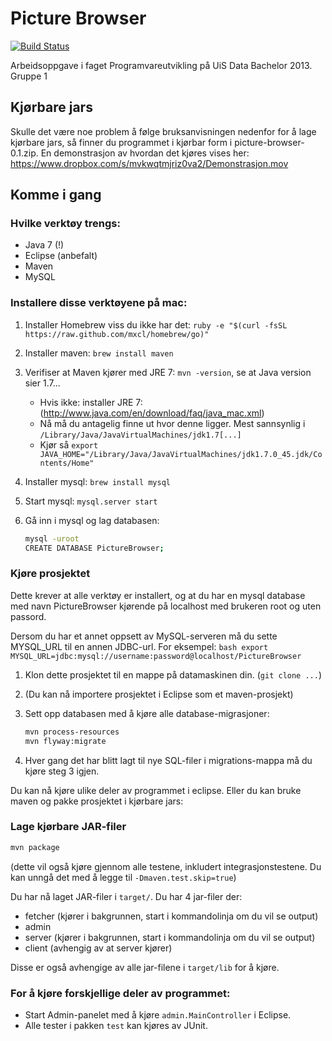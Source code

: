 Picture Browser
===============

[![Build Status](https://asjohannsson.ci.cloudbees.com/buildStatus/icon?job=Prosjekt)](https://asjohannsson.ci.cloudbees.com/job/Prosjekt/)

Arbeidsoppgave i faget Programvareutvikling på UiS Data Bachelor 2013.
Gruppe 1


Kjørbare jars
-------------

Skulle det være noe problem å følge bruksanvisningen nedenfor for å
lage kjørbare jars, så finner du programmet i kjørbar form i
picture-browser-0.1.zip. En demonstrasjon av hvordan det kjøres vises her:
https://www.dropbox.com/s/mvkwqtmjriz0va2/Demonstrasjon.mov



Komme i gang
------------


### Hvilke verktøy trengs:

* Java 7 (!)
* Eclipse (anbefalt)
* Maven
* MySQL


### Installere disse verktøyene på mac:

1. Installer Homebrew viss du ikke har det: `ruby -e "$(curl -fsSL https://raw.github.com/mxcl/homebrew/go)"`
2. Installer maven: `brew install maven`
3. Verifiser at Maven kjører med JRE 7: `mvn -version`, se at Java version sier 1.7...
   * Hvis ikke: installer JRE 7: (http://www.java.com/en/download/faq/java_mac.xml)
   * Nå må du antagelig finne ut hvor denne ligger. Mest sannsynlig i
     `/Library/Java/JavaVirtualMachines/jdk1.7[...]`
   * Kjør så `export JAVA_HOME="/Library/Java/JavaVirtualMachines/jdk1.7.0_45.jdk/Contents/Home"`
4. Installer mysql: `brew install mysql`
5. Start mysql: `mysql.server start`
6. Gå inn i mysql og lag databasen:
   
   ```bash
   mysql -uroot
   CREATE DATABASE PictureBrowser;
   ```


### Kjøre prosjektet

Dette krever at alle verktøy er installert, og at du har en mysql
database med navn PictureBrowser kjørende på localhost med brukeren
root og uten passord.

Dersom du har et annet oppsett av MySQL-serveren må du sette MYSQL_URL
til en annen JDBC-url. For eksempel: ```bash export
MYSQL_URL=jdbc:mysql://username:password@localhost/PictureBrowser ```

1. Klon dette prosjektet til en mappe på datamaskinen din. (`git clone ...`)
2. (Du kan nå importere prosjektet i Eclipse som et maven-prosjekt)
3. Sett opp databasen med å kjøre alle database-migrasjoner:

    ```bash
	mvn process-resources
	mvn flyway:migrate
	```

4. Hver gang det har blitt lagt til nye SQL-filer i migrations-mappa
   må du kjøre steg 3 igjen.

Du kan nå kjøre ulike deler av programmet i eclipse. Eller du kan bruke maven og pakke prosjektet i kjørbare jars:


### Lage kjørbare JAR-filer

```bash
mvn package
```

(dette vil også kjøre gjennom alle testene, inkludert
integrasjonstestene. Du kan unngå det med å legge til
`-Dmaven.test.skip=true`)

Du har nå laget JAR-filer i `target/`. Du har 4 jar-filer der:

* fetcher (kjører i bakgrunnen, start i kommandolinja om du vil se output)
* admin
* server (kjører i bakgrunnen, start i kommandolinja om du vil se output)
* client (avhengig av at server kjører)

Disse er også avhengige av alle jar-filene i `target/lib` for å kjøre.


### For å kjøre forskjellige deler av programmet:
   
* Start Admin-panelet med å kjøre `admin.MainController` i Eclipse.
* Alle tester i pakken `test` kan kjøres av JUnit.
